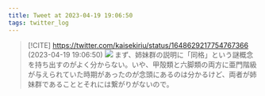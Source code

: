 ```yaml
---
title: Tweet at 2023-04-19 19:06:50
tags: twitter_log
---
```


> [!CITE] https://twitter.com/kaisekiriu/status/1648629217754767366 (2023-04-19 19:06:50)
> ![](https://twitter.com/kaisekiriu/status/1648629217754767366)
> まず、姉妹群の説明に「同格」という謎概念を持ち出すのがよく分からない。いや、甲殻類と六脚類の両方に亜門階級が与えられていた時期があったのが念頭にあるのは分かるけど、両者が姉妹群であることとそれには繋がりがないので。
